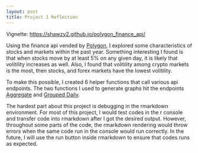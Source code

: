 ```yaml
---
layout: post
title: Project 1 Reflection
---
```


Vignette: https://shawzy2.github.io/polygon_finance_api/


Using the finance api vended by [Polygon](https://polygon.io/), I explored some characteristics of stocks and markets within the past year.
Something interesting I found is that when stocks move by at least 5% on any given day, it is likely that volitility increases as well. 
Also, I found that volitility among crypto markets is the most, then stocks, and forex markets have the lowest volitility. 

To make this possible, I created 6 helper functions that call various api endpoints. The two functions I used to generate graphs hit the endpoints 
[Aggregate](https://polygon.io/docs/get_v2_aggs_ticker__stocksTicker__range__multiplier___timespan___from___to__anchor) and 
[Grouped Daily](https://polygon.io/docs/get_v2_aggs_grouped_locale_us_market_stocks__date__anchor).

The hardest part about this project is debugging in the rmarkdown environment. For most of this project, I would test codes in the r console and 
transfer code into rmarkdown after I got the desired output. However, throughout some parts of the code, the rmarkdown rendering would throw errors when
the same code run in the console would run correctly. In the future, I will use the run button inside rmarkdown to ensure that codes runs as expected.
